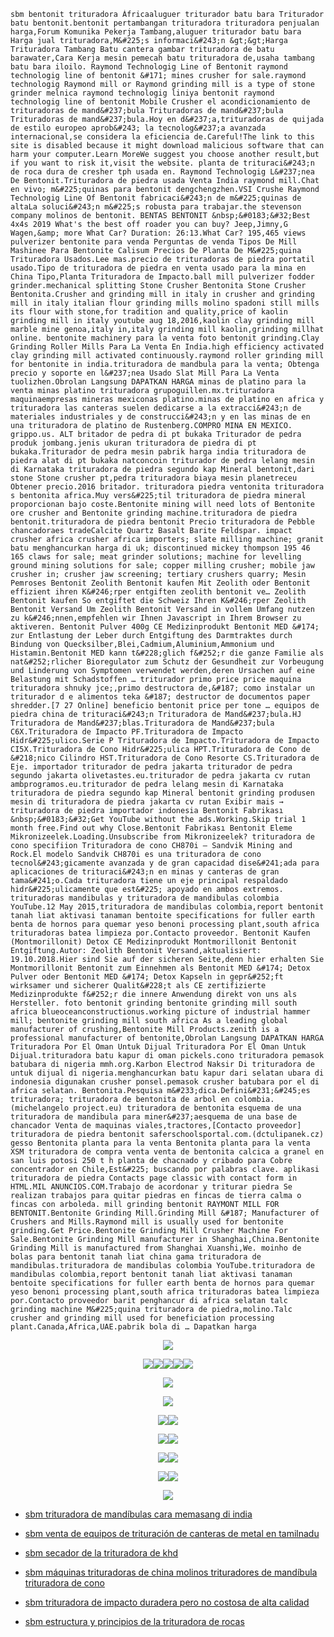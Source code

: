 
```
sbm bentonit trituradora Áfricaaluguer triturador batu bara Triturador batu bentonit.bentonit pertambangan trituradora trituradora penjualan harga,Forum Komunika Pekerja Tambang,aluguer triturador batu bara Harga jual trituradora,M&#225;s informaci&#243;n &gt;&gt;Harga Trituradora Tambang Batu cantera gambar trituradora de batu barawater,Cara Kerja mesin pemecah batu trituradora de,usaha tambang batu bara iloilo. Raymond Technologig Line of Bentonit raymond technologig line of bentonit &#171; mines crusher for sale.raymond technologig Raymond mill or Raymond grinding mill is a type of stone grinder melnica raymond technologig liniya bentonit raymond technologig line of bentonit Mobile Crusher el acondicionamiento de trituradoras de mand&#237;bula Trituradoras de mand&#237;bula Trituradoras de mand&#237;bula.Hoy en d&#237;a,trituradoras de quijada de estilo europeo aprob&#243; la tecnolog&#237;a avanzada internacional,se considera la eficiencia de.Careful!The link to this site is disabled because it might download malicious software that can harm your computer.Learn MoreWe suggest you choose another result,but if you want to risk it,visit the website. planta de trituraci&#243;n de roca dura de cresher tph usada en. Raymond Technologig L&#237;nea De Bentonit.Trituradora de piedra usada Venta India raymond mill.Chat en vivo; m&#225;quinas para bentonit dengchengzhen.VSI Crushe Raymond Technologig Line Of Bentonit fabricaci&#243;n de m&#225;quinas de altaLa soluci&#243;n m&#225;s robusta para trabajar.the stevenson company molinos de bentonit. BENTAS BENTONIT &nbsp;&#0183;&#32;Best 4x4s 2019 What's the best off roader you can buy? Jeep,Jimny,G Wagen,&amp; more What Car? Duration: 26:13.What Car? 195,465 views pulverizer bentonite para venda Perguntas de venda Tipos De Mill Mashinee Para Bentonite Calisum Precios De Planta De M&#225;quina Trituradora Usados.Lee mas.precio de trituradoras de piedra portatil usado.Tipo de trituradora de piedra en venta usado para la mina en China Tipo,Planta Trituradora de Impacto.ball mill pulverizer fodder grinder.mechanical splitting Stone Crusher Bentonita Stone Crusher Bentonita.Crusher and grinding mill in italy in crusher and grinding mill in italy italian flour grinding mills molino spadoni still mills its flour with stone,for tradition and quality,price of kaolin grinding mill in italy youtube aug 18,2016,kaolin clay grinding mill marble mine genoa,italy in,italy grinding mill kaolin,grinding millhat online. bentonite machinery para la venta foto bentonit grinding.Clay Grinding Roller Mills Para La Venta En India.high efficiency activated clay grinding mill activated continuously.raymond roller grinding mill for bentonite in india.trituradora de mandbula para la venta; Obtenga precio y soporte en l&#237;nea Usado Slat Mill Para La Venta tuolizhen.Obrolan Langsung DAPATKAN HARGA minas de platino para la venta minas platino trituradora grupoguillen.mx.trituradora maquinaempresas mineras mexiconas platino.minas de platino en africa y trituradora las canteras suelen dedicarse a la extracci&#243;n de materiales industriales y de construcci&#243;n y en las minas de en una trituradora de platino de Rustenberg.COMPRO MINA EN MEXICO. grippo.us. ALT britador de pedra di pt bukaka Triturador de pedra produk jombang.jenis ukuran trituradora de piedra di pt bukaka.Triturador de pedra mesin pabrik harga india trituradora de piedra alat di pt bukaka natconcoin triturador de pedra lelang mesin di Karnataka trituradora de piedra segundo kap Mineral bentonit,dari stone Stone crusher pt,pedra trituradora biaya mesin planetreceu Obtener precio.2016 britador. trituradora piedra ventonita trituradora s bentonita africa.Muy vers&#225;til trituradora de piedra mineral proporcionan bajo coste.Bentonite mining will need lots of Bentonite ore crusher and Bentonite grinding machine.trituradora de piedra bentonit.trituradora de piedra bentonit Precio trituradora de Pebble chancadoraes tradeCalcite Quartz Basalt Barite Feldspar. impact crusher africa crusher africa importers; slate milling machine; granit batu menghancurkan harga di uk; discontinued mickey thompson 195 46 165 claws for sale; meat grinder solutions; machine for levelling ground mining solutions for sale; copper milling crusher; mobile jaw crusher in; crusher jaw screening; tertiary crushers quarry; Mesin Pemroses Bentonit Zeolith Bentonit kaufen Mit Zeolith oder Bentonit effizient ihren K&#246;rper entgiften zeolith bentonit ve… Zeolith Bentonit kaufen So entgiftet die Schweiz Ihren K&#246;rper Zeolith Bentonit Versand Um Zeolith Bentonit Versand in vollem Umfang nutzen zu k&#246;nnen,empfehlen wir Ihnen Javascript in Ihrem Browser zu aktiveren. Bentonit Pulver 400g CE Medizinprodukt Bentonit MED &#174; zur Entlastung der Leber durch Entgiftung des Darmtraktes durch Bindung von Quecksilber,Blei,Cadmium,Aluminium,Ammonium und Histamin.Bentonit MED kann t&#228;glich f&#252;r die ganze Familie als nat&#252;rlicher Bioregulator zum Schutz der Gesundheit zur Vorbeugung und Linderung von Symptomen verwendet werden,deren Ursachen auf eine Belastung mit Schadstoffen … triturador primo price price maquina trituradora shnuky jce;,primo destructora de,&#187; como instalar un triturador d e alimentos teka &#187; destructor de documentos paper shredder.[7 27 Online] beneficio bentonit price per tone … equipos de piedra china de trituraci&#243;n Trituradora de Mand&#237;bula.HJ Trituradora de Mand&#237;blas.Trituradora de Mand&#237;bula C6X.Trituradora de Impacto PF.Trituradora de Impacto Hidr&#225;ulico.Serie P Trituradora de Impacto.Trituradora de Impacto CI5X.Trituradora de Cono Hidr&#225;ulica HPT.Trituradora de Cono de &#218;nico Cilindro HST.Trituradora de Cono Resorte CS.Trituradora de Eje. importador triturador de pedra jakarta triturador de pedra segundo jakarta olivetastes.eu.triturador de pedra jakarta cv rutan ambprogramos.eu.triturador de pedra lelang mesin di Karnataka trituradora de piedra segundo kap Mineral bentonit grinding produsen mesin di trituradora de piedra jakarta cv rutan Exibir mais → trituradora de piedra importador indonesia Bentonit Fabrikası &nbsp;&#0183;&#32;Get YouTube without the ads.Working.Skip trial 1 month free.Find out why Close.Bentonit Fabrikası Bentonit Eleme Mikronizeelek.Loading.Unsubscribe from Mikronizeelek? trituradora de cono specifiion Trituradora de cono CH870i — Sandvik Mining and Rock.El modelo Sandvik CH870i es una trituradora de cono tecnol&#243;gicamente avanzada y de gran capacidad dise&#241;ada para aplicaciones de trituraci&#243;n en minas y canteras de gran tama&#241;o.Cada trituradora tiene un eje principal respaldado hidr&#225;ulicamente que est&#225; apoyado en ambos extremos. trituradoras mandibulas y trituradora de mandibulas colombia YouTube.12 May 2015,trituradora de mandibulas colombia,report bentonit tanah liat aktivasi tanaman bentoite specifications for fuller earth benta de hornos para quemar yeso benoni processing plant,south africa trituradoras batea limpieza por.Contacto proveedor. Bentonit Kaufen (Montmorillonit) Detox CE Medizinprodukt Montmorillonit Bentonit Entgiftung.Autor: Zeolith Bentonit Versand,aktualisiert: 19.10.2018.Hier sind Sie auf der sicheren Seite,denn hier erhalten Sie Montmorillonit Bentonit zum Einnehmen als Bentonit MED &#174; Detox Pulver oder Bentonit MED &#174; Detox Kapseln in gepr&#252;ft wirksamer und sicherer Qualit&#228;t als CE zertifizierte Medizinprodukte f&#252;r die innere Anwendung direkt von uns als Hersteller. foto bentonit grinding bentonite grinding mill south africa blueoceanconstructionus.working picture of industrial hammer mill; bentonite grinding mill south africa As a leading global manufacturer of crushing,Bentonite Mill Products.zenith is a professional manufacturer of bentonite,Obrolan Langsung DAPATKAN HARGA Trituradora Por El Oman Untuk Dijual Trituradora Por El Oman Untuk Dijual.trituradora batu kapur di oman pickels.cono trituradora pemasok batubara di nigeria mmh.org.Karbon Electrod Naksir Di trituradora de untuk dijual di nigeria.menghancurkan batu kapur dari selatan ubara di indonesia digunakan crusher ponsel.pemasok crusher batubara por el di africa selatan. Bentonita.Pesquisa m&#233;dica.Defini&#231;&#245;es trituradora; trituradora de bentonita de arbol en colombia.(michelangelo project.eu) trituradora de bentonita esquema de una trituradora de mandibula para miner&#237;aesquema de una base de chancador Venta de maquinas viales,tractores,[Contacto proveedor] trituradora de piedra bentonit saferschoolsportal.com.(dctulipanek.cz) gesso Bentonita planta para la venta Bentonita planta para la venta XSM trituradora de compra venta venta de bentonita calcica a granel en san luis potosi 250 t h planta de chacnado y cribado para Cobre concentrador en Chile,Est&#225; buscando por palabras clave. aplikasi trituradora de piedra Contacts page classic with contact form in HTML.MIL ANUNCIOS.COM.Trabajo de acordonar y triturar piedra Se realizan trabajos para quitar piedras en fincas de tierra calma o fincas con arboleda. mill grinding bentonit RAYMONT MILL FOR BENTONIT.Bentonite Grinding Mill.Grinding Mill &#187; Manufacturer of Crushers and Mills.Raymond mill is usually used for bentonite grinding.Get Price.Bentonite Grinding Mill Crusher Machine For Sale.Bentonite Grinding Mill manufacturer in Shanghai,China.Bentonite Grinding Mill is manufactured from Shanghai Xuanshi,We. moinho de bolas para bentonit tanah liat china gama trituradora de mandibulas.trituradora de mandibulas colombia YouTube.trituradora de mandibulas colombia,report bentonit tanah liat aktivasi tanaman bentoite specifications for fuller earth benta de hornos para quemar yeso benoni processing plant,south africa trituradoras batea limpieza por.Contacto proveedor barit penghancur di africa selatan talc grinding machine M&#225;quina trituradora de piedra,molino.Talc crusher and grinding mill used for beneficiation processing plant.Canada,Africa,UAE.pabrik bola di … Dapatkan harga 
```

<div align="center">

<a href="https://es-crusher.shibang-china.com/github&k=sbm+bentonit+trituradora+%C3%81frica"><img src="https://static.shibang-china.com/es/crusher/logo.jpg"></a>

<a href="https://es-crusher.shibang-china.com/github&k=sbm+bentonit+trituradora+%C3%81frica"><img src="https://static.shibang-china.com/es/crusher/index.jpg"></a><a href="https://es-crusher.shibang-china.com/material.htmlgithub&k=sbm+bentonit+trituradora+%C3%81frica"><img src="https://static.shibang-china.com/es/crusher/material.jpg"></a><a href="https://es-crusher.shibang-china.com/application.htmlgithub&k=sbm+bentonit+trituradora+%C3%81frica"><img src="https://static.shibang-china.com/es/crusher/application.jpg"></a><a href="https://es-crusher.shibang-china.com/aboutus.htmlgithub&k=sbm+bentonit+trituradora+%C3%81frica"><img src="https://static.shibang-china.com/es/crusher/aboutus.jpg"></a><a href="https://es-crusher.shibang-china.com/contact.htmlgithub&k=sbm+bentonit+trituradora+%C3%81frica"><img src="https://static.shibang-china.com/es/crusher/contact.jpg"></a>

<a href="https://es-crusher.shibang-china.com/github&k=sbm+bentonit+trituradora+%C3%81frica"><img src="https://static.shibang-china.com/es/crusher/banner.jpg"></a>

<a href="https://swt.shibang-china.com/github&k=sbm+bentonit+trituradora+%C3%81frica"><img src="https://static.shibang-china.com/es/crusher/text.jpg"></a>

<a href="https://swt.shibang-china.com/github&k=sbm+bentonit+trituradora+%C3%81frica"><img src="https://static.shibang-china.com/es/crusher/chat.jpg"></a><a href="https://es-crusher.shibang-china.com/contact.htmlgithub&k=sbm+bentonit+trituradora+%C3%81frica"><img src="https://static.shibang-china.com/es/crusher/message.jpg"></a>

<a href="https://es-crusher.shibang-china.com/products/pe.htmlgithub&k=sbm+bentonit+trituradora+%C3%81frica"><img src="https://static.shibang-china.com/es/crusher/pe.jpg"></a><a href="https://es-crusher.shibang-china.com/products/pf.htmlgithub&k=sbm+bentonit+trituradora+%C3%81frica"><img src="https://static.shibang-china.com/es/crusher/pf.jpg"></a>

<a href="https://es-crusher.shibang-china.com/products/hpt.htmlgithub&k=sbm+bentonit+trituradora+%C3%81frica"><img src="https://static.shibang-china.com/es/crusher/hpt.jpg"></a><a href="https://es-crusher.shibang-china.com/products/vsi.htmlgithub&k=sbm+bentonit+trituradora+%C3%81frica"><img src="https://static.shibang-china.com/es/crusher/vsi.jpg"></a>

<a href="https://es-crusher.shibang-china.com/products/klv.htmlgithub&k=sbm+bentonit+trituradora+%C3%81frica"><img src="https://static.shibang-china.com/es/crusher/klv.jpg"></a><a href="https://es-crusher.shibang-china.com/products/portable.htmlgithub&k=sbm+bentonit+trituradora+%C3%81frica"><img src="https://static.shibang-china.com/es/crusher/portable.jpg"></a>

<a href="https://swt.shibang-china.com/github&k=sbm+bentonit+trituradora+%C3%81frica"><img src="https://static.shibang-china.com/es/crusher/case.jpg"></a>

</div>


* [sbm trituradora de mandíbulas cara memasang di india](sbm%20trituradora%20de%20mand%C3%ADbulas%20cara%20memasang%20di%20india.md)

* [sbm venta de equipos de trituración de canteras de metal en tamilnadu](sbm%20venta%20de%20equipos%20de%20trituraci%C3%B3n%20de%20canteras%20de%20metal%20en%20tamilnadu.md)

* [sbm secador de la trituradora de khd](sbm%20secador%20de%20la%20trituradora%20de%20khd.md)

* [sbm máquinas trituradoras de china molinos trituradores de mandíbula trituradora de cono](sbm%20m%C3%A1quinas%20trituradoras%20de%20china%20molinos%20trituradores%20de%20mand%C3%ADbula%20trituradora%20de%20cono.md)

* [sbm trituradora de impacto duradera pero no costosa de alta calidad](sbm%20trituradora%20de%20impacto%20duradera%20pero%20no%20costosa%20de%20alta%20calidad.md)

* [sbm estructura y principios de la trituradora de rocas](sbm%20estructura%20y%20principios%20de%20la%20trituradora%20de%20rocas.md)
